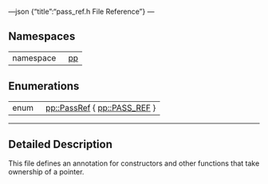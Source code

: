 —json {“title”:“pass\_ref.h File Reference”} —

Namespaces
----------

<table><tbody><tr class="odd"><td style="text-align: right;">namespace  </td><td><a href="/docs/native-client/pepper_beta/cpp/namespacepp/" class="el">pp</a></td></tr></tbody></table>

Enumerations
------------

<table><tbody><tr class="odd"><td style="text-align: right;">enum  </td><td><a href="/docs/native-client/pepper_beta/cpp/namespacepp#a339083c1beec620267bf8b3c55decaa5" class="el">pp::PassRef</a> { <a href="/docs/native-client/pepper_beta/cpp/namespacepp#a339083c1beec620267bf8b3c55decaa5a82ae1b20e3ad488539b9dbc6ab4dd585" class="el">pp::PASS_REF</a> }</td></tr></tbody></table>

------------------------------------------------------------------------

<span id="details" class="anchor" style="margin: 0;"></span>

Detailed Description
--------------------

This file defines an annotation for constructors and other functions that take ownership of a pointer.
